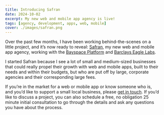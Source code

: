 ```yaml
---
title: Introducing Safran
date: 2024-10-02
excerpt: My new web and mobile app agency is live!
tags: [agency, development, apps, web, mobile]
cover: ./images/safran.png
---
```


Over the past few months, I have been working behind-the-scenes on a little project, and it’s now ready to reveal: [Safran](https://www.safran.agency), my new web and mobile app agency, working with the [Bayspace Platform](https://bayspace-stives.com/bayspace-platform/) and [Barclays Eagle Labs](https://labs.uk.barclays/about).

I started Safran because I see a lot of small and medium-sized businesses that could really propel their growth with web and mobile apps, built to their needs and within their budgets, but who are put off by large, corporate agencies and their corresponding large fees.

If you’re in the market for a web or mobile app or know someone who is, and you’d like to support a small local business, please [get in touch](https://www.safran.agency/contact/). If you’d like to discuss a project, you can also schedule a free, no obligation 25 minute initial consultation to go through the details and ask any questions you have about the process.
